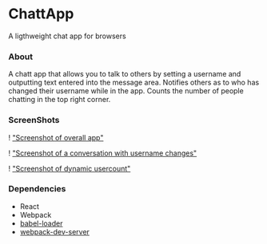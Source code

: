 ChattApp
=====================

A ligthweight chat app for browsers

### About

A chatt app that allows you to talk to others by setting a username and outputting text entered into the message area.  Notifies others as to who has changed their username while in the app. Counts the number of people chatting in the top right corner.


### ScreenShots

! ["Screenshot of overall app"](https://github.com/KimonoKurtRussell/ChattyApp/blob/master/Docs/Overall%20view%20of%20loaded%20app.png?raw=true)

! ["Screenshot of a conversation with username changes"](https://github.com/KimonoKurtRussell/ChattyApp/blob/master/Docs/Message%20list%20with%20username%20changes%20and%20messages%20sent.png?raw=true)

! ["Screenshot of dynamic usercount"](https://github.com/KimonoKurtRussell/ChattyApp/blob/master/Docs/Dynamic%20User%20Count.png?raw=true)



### Dependencies

* React
* Webpack
* [babel-loader](https://github.com/babel/babel-loader)
* [webpack-dev-server](https://github.com/webpack/webpack-dev-server)
